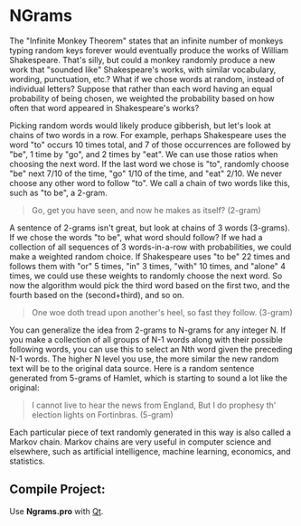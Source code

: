 # NGrams

The "Infinite Monkey Theorem" states that an infinite number of monkeys typing random keys forever would eventually produce the works of William Shakespeare. That's silly, but could a monkey randomly produce a new work that "sounded like" Shakespeare's works, with similar vocabulary, wording, punctuation, etc.? What if we chose words at random, instead of individual letters? Suppose that rather than each word having an equal probability of being chosen, we weighted the probability based on how often that word appeared in Shakespeare's works?

Picking random words would likely produce gibberish, but let's look at chains of two words in a row. For example, perhaps Shakespeare uses the word "to" occurs 10 times total, and 7 of those occurrences are followed by "be", 1 time by "go", and 2 times by "eat". We can use those ratios when choosing the next word. If the last word we chose is "to", randomly choose "be" next 7/10 of the time, "go" 1/10 of the time, and "eat" 2/10. We never choose any other word to follow "to". We call a chain of two words like this, such as "to be", a 2-gram.

> Go, get you have seen, and now he makes as itself? (2-gram)

A sentence of 2-grams isn't great, but look at chains of 3 words (3-grams). If we chose the words "to be", what word should follow? If we had a collection of all sequences of 3 words-in-a-row with probabilities, we could make a weighted random choice. If Shakespeare uses "to be" 22 times and follows them with "or" 5 times, "in" 3 times, "with" 10 times, and "alone" 4 times, we could use these weights to randomly choose the next word. So now the algorithm would pick the third word based on the first two, and the fourth based on the (second+third), and so on.

> One woe doth tread upon another's heel, so fast they follow. (3-gram)

You can generalize the idea from 2-grams to N-grams for any integer N. If you make a collection of all groups of N-1 words along with their possible following words, you can use this to select an Nth word given the preceding N-1 words. The higher N level you use, the more similar the new random text will be to the original data source. Here is a random sentence generated from 5-grams of Hamlet, which is starting to sound a lot like the original:

> I cannot live to hear the news from England, But I do prophesy th' election lights on Fortinbras. (5-gram)

Each particular piece of text randomly generated in this way is also called a Markov chain. Markov chains are very useful in computer science and elsewhere, such as artificial intelligence, machine learning, economics, and statistics.


## Compile Project:
Use **Ngrams.pro** with [Qt](https://www.qt.io/download).

